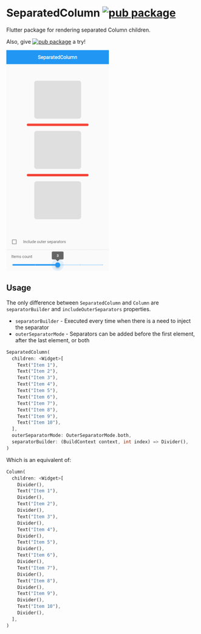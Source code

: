 # SeparatedColumn [![pub package](https://img.shields.io/pub/v/separated_column.svg?label=separated_column&color=blue)](https://pub.dartlang.org/packages/separated_column)

Flutter package for rendering separated Column children.

Also, give [![pub package](https://img.shields.io/pub/v/separated_row.svg?label=separated_row&color=blue)](https://pub.dartlang.org/packages/separated_row) a try!

![example.gif](https://raw.githubusercontent.com/anisalibegic/separated_column/master/screenshots/example.gif)

## Usage

The only difference between `SeparatedColumn` and `Column` are `separatorBuilder` and `includeOuterSeparators` properties.

- `separatorBuilder` - Executed every time when there is a need to inject the separator
- `outerSeparatorMode` - Separators can be added before the first element, after the last element, or both

```dart
SeparatedColumn(
  children: <Widget>[
    Text("Item 1"),
    Text("Item 2"),
    Text("Item 3"),
    Text("Item 4"),
    Text("Item 5"),
    Text("Item 6"),
    Text("Item 7"),
    Text("Item 8"),
    Text("Item 9"),
    Text("Item 10"),
  ],
  outerSeparatorMode: OuterSeparatorMode.both,
  separatorBuilder: (BuildContext context, int index) => Divider(),
)
```
Which is an equivalent of:

```dart
Column(
  children: <Widget>[
    Divider(),
    Text("Item 1"),
    Divider(),
    Text("Item 2"),
    Divider(),
    Text("Item 3"),
    Divider(),
    Text("Item 4"),
    Divider(),
    Text("Item 5"),
    Divider(),
    Text("Item 6"),
    Divider(),
    Text("Item 7"),
    Divider(),
    Text("Item 8"),
    Divider(),
    Text("Item 9"),
    Divider(),
    Text("Item 10"),
    Divider(),
  ],
)
```
